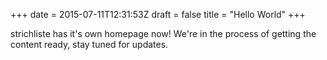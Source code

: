 +++
date = 2015-07-11T12:31:53Z
draft = false
title = "Hello World"
+++

strichliste has it's own homepage now! We're in the process of getting the
content ready, stay tuned for updates.
